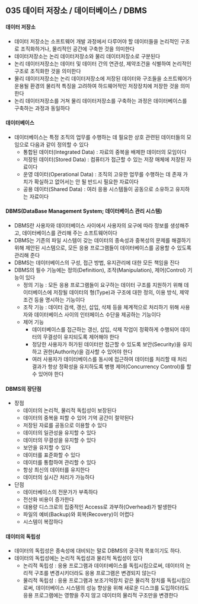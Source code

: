 ## 035 데이터 저장소 / 데이터베이스 / DBMS

#### 데이터 저장소

- 데이터 저장소는 소프트웨어 개발 과정에서 다루어야 할 데이터들을 논리적인 구조로 조직화하거나, 물리적인 공간에 구축한 것을 의미한다
- 데이터저장소는 논리 데이터저장소와 물리 데이터저장소로 구분된다
- 논리 데이터저장소는 데이터 및 데이터 간의 연관성, 제약조건을 식별하여 논리적인 구조로 조직화한 것을 의미한다
- 물리 데이터저장소는 논리 데이터저장소에 저장된 데이터와 구조들을 소프트웨어가 운용될 환경의 물리적 특징을 고려하여 하드웨어적인 저장장치에 저장한 것을 의미한다
- 논리 데이터저장소를 거쳐 물리 데이터저장소를 구축하는 과정은 데이터베이스를 구축하는 과정과 동일하다



#### 데이터베이스

- 데이터베이스는 특정 조직의 업무를 수행하는 데 필요한 상호 관련된 데이터들의 모임으로 다음과 같이 정의할 수 있다
  - 통합된 데이터(Integrated Data) : 자료의 중복을 배제한 데이터의 모임이다
  - 저장된 데이터(Stored Data) : 컴퓨터가 접근할 수 있는 저장 매체에 저장된 자료이다
  - 운영 데이터(Operational Data) : 조직의 고유한 업무를 수행하는 데 존재 가치가 확실하고 없어서는 안 될 반드시 필요한 자료이다
  - 공용 데이터(Shared Data) : 여러 응용 시스템들이 공동으로 소유하고 유지하는 자료이다



#### DBMS(DataBase Management System; 데이터베이스 관리 시스템)

- DBMS란 사용자와 데이터베이스 사이에서 사용자의 요구에 따라 정보를 생성해주고, 데이터베이스를 관리해 주는 소프트웨어이다
- DBMS는 기존의 파일 시스템이 갖는 데이터의 종속성과 중복성의 문제를 해결하기 위해 제안된 시스템으로, 모든 응용 프로그램들이 데이터베이스를 공용할 수 있도록 관리해 준다
- DBMS는 데이터베이스의 구성, 접근 방법, 유지관리에 대한 모든 책임을 진다
- DBMS의 필수 기능에는 정의(Definition), 조작(Manipulation), 제어(Control) 기능이 있다
  - 정의 기능 : 모든 응용 프로그램들이 요구하는 데이터 구조를 지원하기 위해 데이터베이스에 저장될 데이터의 형(Type)과 구조에 대한 정의, 이용 방식, 제약 조건 등을 명시하는 기능이다
  - 조작 기능 : 데이터 검색, 갱신, 삽입, 삭제 등을 체계적으로 처리하기 위해 사용자와 데이터베이스 사이의 인터페이스 수단을 제공하는 기능이다
  - 제어 기능
    - 데이터베이스를 접근하는 갱신, 삽입, 삭제 작업이 정확하게 수행되어 데이터의 무결성이 유지되도록 제어해야 한다
    - 정당한 사용자가 허가된 데이터만 접근할 수 있도록 보안(Security)을 유지하고 권한(Authority)을 검사할 수 있어야 한다
    - 여러 사용자가 데이터베이스를 동시에 접근하여 데이터를 처리할 때 처리 결과가 항상 정확성을 유지하도록 병행 제어(Concurrency Control)를 할 수 있어야 한다



#### DBMS의 장단점

- 장점
  - 데이터의 논리적, 물리적 독립성이 보장된다
  - 데이터의 중복을 피할 수 있어 기억 공간이 절약된다
  - 저장된 자료를 공동으로 이용할 수 있다
  - 데이터의 일관성을 유지할 수 있다
  - 데이터의 무결성을 유지할 수 있다
  - 보안을 유지할 수 있다
  - 데이터를 표준화할 수 있다
  - 데이터를 통합하여 관리할 수 있다
  - 항상 최신의 데이터를 유지한다
  - 데이터의 실시간 처리가 가능하다
- 단점
  - 데이터베이스의 전문가가 부족하다
  - 전산화 비용이 증가한다
  - 대용량 디스크로의 집중적인 Access로 과부하(Overhead)가 발생한다
  - 파일의 예비(Backup)와 회복(Recovery)이 어렵다
  - 시스템이 복잡하다



#### 데이터의 독립성

- 데이터의 독립성은 종속성에 대비되는 말로 DBMS의 궁극적 목표이기도 하다.
- 데이터의 독립성에는 논리적 독립성과 물리적 독립성이 있다
  - 논리적 독립성 : 응용 프로그램과 데이터베이스를 독립시킴으로써, 데이터의 논리적 구조를 변경시키더라도 응용 프로그램은 변경되지 않는다
  - 물리적 독립성 : 응용 프로그램과 보조기억장치 같은 물리적 장치를 독립시킴으로써, 데이터베이스 시스템의 성능 향상을 위해 새로운 디스크를 도입하더라도 응용 프로그램에는 영향을 주지 않고 데이터의 물리적 구조만을 변경한다